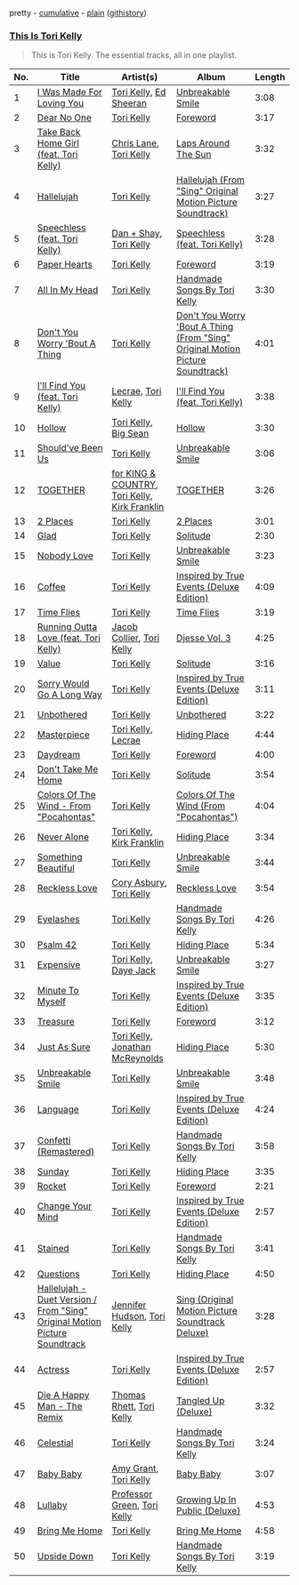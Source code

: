 pretty - [cumulative](https://github.com/catzs/spotify-playlist-archive/blob/master/playlists/cumulative/This%20Is%20Tori%20Kelly.md) - [plain](https://github.com/catzs/spotify-playlist-archive/blob/master/playlists/plain/37i9dQZF1DZ06evO0Q0LgA) ([githistory](https://github.githistory.xyz/catzs/spotify-playlist-archive/blob/master/playlists/plain/37i9dQZF1DZ06evO0Q0LgA))

### [This Is Tori Kelly](https://open.spotify.com/playlist/37i9dQZF1DZ06evO0Q0LgA)

> This is Tori Kelly. The essential tracks, all in one playlist.

| No. | Title | Artist(s) | Album | Length |
|---|---|---|---|---|
| 1 | [I Was Made For Loving You](https://open.spotify.com/track/3vOmmLuvEUgGaVuRsCs2QF) | [Tori Kelly](https://open.spotify.com/artist/1vSN1fsvrzpbttOYGsliDr), [Ed Sheeran](https://open.spotify.com/artist/6eUKZXaKkcviH0Ku9w2n3V) | [Unbreakable Smile](https://open.spotify.com/album/6Q7yIbfFPzplTCBM7d1WRO) | 3:08 |
| 2 | [Dear No One](https://open.spotify.com/track/2wWboDFZJPWXVNlHUbdSVQ) | [Tori Kelly](https://open.spotify.com/artist/1vSN1fsvrzpbttOYGsliDr) | [Foreword](https://open.spotify.com/album/44D28vK3JSIQ7oQNAfoeBD) | 3:17 |
| 3 | [Take Back Home Girl (feat. Tori Kelly)](https://open.spotify.com/track/0N9uZRrJQ3lO5TmInEjLxc) | [Chris Lane](https://open.spotify.com/artist/68abRTdO4meYReMWHvBYb0), [Tori Kelly](https://open.spotify.com/artist/1vSN1fsvrzpbttOYGsliDr) | [Laps Around The Sun](https://open.spotify.com/album/5gzfsecJfxWOdWwnFT7LsR) | 3:32 |
| 4 | [Hallelujah](https://open.spotify.com/track/3wWinz94TSPWe6CgTaSK6x) | [Tori Kelly](https://open.spotify.com/artist/1vSN1fsvrzpbttOYGsliDr) | [Hallelujah (From "Sing" Original Motion Picture Soundtrack)](https://open.spotify.com/album/3MsxV2wTi2rAFYQz4LdnFx) | 3:27 |
| 5 | [Speechless (feat. Tori Kelly)](https://open.spotify.com/track/7nsOsdlqa9Srr1LBYyd9pC) | [Dan + Shay](https://open.spotify.com/artist/7z5WFjZAIYejWy0NI5lv4T), [Tori Kelly](https://open.spotify.com/artist/1vSN1fsvrzpbttOYGsliDr) | [Speechless (feat. Tori Kelly)](https://open.spotify.com/album/4PG2VYLVZls4GxvLjKMrp5) | 3:28 |
| 6 | [Paper Hearts](https://open.spotify.com/track/4X8jImpljCdt2eDge8OzoQ) | [Tori Kelly](https://open.spotify.com/artist/1vSN1fsvrzpbttOYGsliDr) | [Foreword](https://open.spotify.com/album/44D28vK3JSIQ7oQNAfoeBD) | 3:19 |
| 7 | [All In My Head](https://open.spotify.com/track/098tAg0yjz9ds5oys4MAPG) | [Tori Kelly](https://open.spotify.com/artist/1vSN1fsvrzpbttOYGsliDr) | [Handmade Songs By Tori Kelly](https://open.spotify.com/album/0cKsaZeZ7zxJWmP8haVHuf) | 3:30 |
| 8 | [Don't You Worry 'Bout A Thing](https://open.spotify.com/track/3PLyl3Ir75VkGgX0KEehqh) | [Tori Kelly](https://open.spotify.com/artist/1vSN1fsvrzpbttOYGsliDr) | [Don't You Worry 'Bout A Thing (From "Sing" Original Motion Picture Soundtrack)](https://open.spotify.com/album/25walIhXLHe6MyWFCT6vNL) | 4:01 |
| 9 | [I'll Find You (feat. Tori Kelly)](https://open.spotify.com/track/05hdZ0YRqAg6qsgV1ee3LE) | [Lecrae](https://open.spotify.com/artist/1CFCsEqKrCyvAFKOATQHiW), [Tori Kelly](https://open.spotify.com/artist/1vSN1fsvrzpbttOYGsliDr) | [I'll Find You (feat. Tori Kelly)](https://open.spotify.com/album/4YOkLua2AMiyZYbocWWVqM) | 3:38 |
| 10 | [Hollow](https://open.spotify.com/track/160hN2OsDXnmgExwtG7cvD) | [Tori Kelly](https://open.spotify.com/artist/1vSN1fsvrzpbttOYGsliDr), [Big Sean](https://open.spotify.com/artist/0c173mlxpT3dSFRgMO8XPh) | [Hollow](https://open.spotify.com/album/50klDOXDGk4k5UneECuCwR) | 3:30 |
| 11 | [Should’ve Been Us](https://open.spotify.com/track/5SUKnxEQaFFeudmI4qYLd9) | [Tori Kelly](https://open.spotify.com/artist/1vSN1fsvrzpbttOYGsliDr) | [Unbreakable Smile](https://open.spotify.com/album/2mH2TVd6euTmrn9Pcw9XHS) | 3:06 |
| 12 | [TOGETHER](https://open.spotify.com/track/2Cj5LxM6O2HWQIr9p9h3TH) | [for KING & COUNTRY](https://open.spotify.com/artist/3sDbKMebVH2VYcRSl7u1VC), [Tori Kelly](https://open.spotify.com/artist/1vSN1fsvrzpbttOYGsliDr), [Kirk Franklin](https://open.spotify.com/artist/4akybxRTGHJZ1DXjLhJ1qu) | [TOGETHER](https://open.spotify.com/album/7xZZEsGpNn9frngVImQS1z) | 3:26 |
| 13 | [2 Places](https://open.spotify.com/track/7DGozl0KL9vDD1Cjk79DSc) | [Tori Kelly](https://open.spotify.com/artist/1vSN1fsvrzpbttOYGsliDr) | [2 Places](https://open.spotify.com/album/1NH4b0oeyLLZ7GZ8WPiTXz) | 3:01 |
| 14 | [Glad](https://open.spotify.com/track/0vrAcsbxvX4TEzk4EOJdV7) | [Tori Kelly](https://open.spotify.com/artist/1vSN1fsvrzpbttOYGsliDr) | [Solitude](https://open.spotify.com/album/23PT15hHxagTUIyhCC97bY) | 2:30 |
| 15 | [Nobody Love](https://open.spotify.com/track/7fpU0bRJt0SDC8jIgVpbT6) | [Tori Kelly](https://open.spotify.com/artist/1vSN1fsvrzpbttOYGsliDr) | [Unbreakable Smile](https://open.spotify.com/album/2mH2TVd6euTmrn9Pcw9XHS) | 3:23 |
| 16 | [Coffee](https://open.spotify.com/track/6jShoT9pQam6vzsJzKkevB) | [Tori Kelly](https://open.spotify.com/artist/1vSN1fsvrzpbttOYGsliDr) | [Inspired by True Events (Deluxe Edition)](https://open.spotify.com/album/5lRQzYCMjiFzkRyOeiKrPY) | 4:09 |
| 17 | [Time Flies](https://open.spotify.com/track/1c4ifmcqF7YCf4gJQfWPwv) | [Tori Kelly](https://open.spotify.com/artist/1vSN1fsvrzpbttOYGsliDr) | [Time Flies](https://open.spotify.com/album/7u869T0D8Cra1R2amwskrq) | 3:19 |
| 18 | [Running Outta Love (feat. Tori Kelly)](https://open.spotify.com/track/18kV8FzhGXE6XndMdiv4Ox) | [Jacob Collier](https://open.spotify.com/artist/0QWrMNukfcVOmgEU0FEDyD), [Tori Kelly](https://open.spotify.com/artist/1vSN1fsvrzpbttOYGsliDr) | [Djesse Vol. 3](https://open.spotify.com/album/33cj3kzLqVOg9zvy69Wrc8) | 4:25 |
| 19 | [Value](https://open.spotify.com/track/3bYcImhElMVe8rVPZQlcvg) | [Tori Kelly](https://open.spotify.com/artist/1vSN1fsvrzpbttOYGsliDr) | [Solitude](https://open.spotify.com/album/23PT15hHxagTUIyhCC97bY) | 3:16 |
| 20 | [Sorry Would Go A Long Way](https://open.spotify.com/track/0aNSbORsHveeQF9MJACtVD) | [Tori Kelly](https://open.spotify.com/artist/1vSN1fsvrzpbttOYGsliDr) | [Inspired by True Events (Deluxe Edition)](https://open.spotify.com/album/5lRQzYCMjiFzkRyOeiKrPY) | 3:11 |
| 21 | [Unbothered](https://open.spotify.com/track/267LjaNAblzlJMZLKpfQwl) | [Tori Kelly](https://open.spotify.com/artist/1vSN1fsvrzpbttOYGsliDr) | [Unbothered](https://open.spotify.com/album/6ttZ5tj6pGmPTvKP5n8lOU) | 3:22 |
| 22 | [Masterpiece](https://open.spotify.com/track/51NdKunwa6yv4gjRQ3ccv3) | [Tori Kelly](https://open.spotify.com/artist/1vSN1fsvrzpbttOYGsliDr), [Lecrae](https://open.spotify.com/artist/1CFCsEqKrCyvAFKOATQHiW) | [Hiding Place](https://open.spotify.com/album/5A5ePoPwlIuxVmn3cIhiFw) | 4:44 |
| 23 | [Daydream](https://open.spotify.com/track/1gPVp4acBJk7vdTTwDs6rV) | [Tori Kelly](https://open.spotify.com/artist/1vSN1fsvrzpbttOYGsliDr) | [Foreword](https://open.spotify.com/album/44D28vK3JSIQ7oQNAfoeBD) | 4:00 |
| 24 | [Don't Take Me Home](https://open.spotify.com/track/5sgS3JUiUA3E4dYlmp6U0z) | [Tori Kelly](https://open.spotify.com/artist/1vSN1fsvrzpbttOYGsliDr) | [Solitude](https://open.spotify.com/album/23PT15hHxagTUIyhCC97bY) | 3:54 |
| 25 | [Colors Of The Wind - From "Pocahontas"](https://open.spotify.com/track/3EUZXnFH9aHz8j7UFc3sPi) | [Tori Kelly](https://open.spotify.com/artist/1vSN1fsvrzpbttOYGsliDr) | [Colors Of The Wind (From "Pocahontas")](https://open.spotify.com/album/3wGJXvPmGmEigi9yhyoyzu) | 4:04 |
| 26 | [Never Alone](https://open.spotify.com/track/7vF5RIx2jHtt9Y0OElOZKK) | [Tori Kelly](https://open.spotify.com/artist/1vSN1fsvrzpbttOYGsliDr), [Kirk Franklin](https://open.spotify.com/artist/4akybxRTGHJZ1DXjLhJ1qu) | [Hiding Place](https://open.spotify.com/album/5A5ePoPwlIuxVmn3cIhiFw) | 3:34 |
| 27 | [Something Beautiful](https://open.spotify.com/track/2Ce1f9I2gTUZgoDDGHC24J) | [Tori Kelly](https://open.spotify.com/artist/1vSN1fsvrzpbttOYGsliDr) | [Unbreakable Smile](https://open.spotify.com/album/2mH2TVd6euTmrn9Pcw9XHS) | 3:44 |
| 28 | [Reckless Love](https://open.spotify.com/track/5WM76peU5aoFjdZeN48929) | [Cory Asbury](https://open.spotify.com/artist/2gXmjQIxCO8lMnSncluZaU), [Tori Kelly](https://open.spotify.com/artist/1vSN1fsvrzpbttOYGsliDr) | [Reckless Love](https://open.spotify.com/album/0et7MRpMRxdqCkhU1Xhkld) | 3:54 |
| 29 | [Eyelashes](https://open.spotify.com/track/4DUexk2YgWK1JRV7C8wRC3) | [Tori Kelly](https://open.spotify.com/artist/1vSN1fsvrzpbttOYGsliDr) | [Handmade Songs By Tori Kelly](https://open.spotify.com/album/0cKsaZeZ7zxJWmP8haVHuf) | 4:26 |
| 30 | [Psalm 42](https://open.spotify.com/track/6kSiXgHH57aK60ESQ0L11W) | [Tori Kelly](https://open.spotify.com/artist/1vSN1fsvrzpbttOYGsliDr) | [Hiding Place](https://open.spotify.com/album/5A5ePoPwlIuxVmn3cIhiFw) | 5:34 |
| 31 | [Expensive](https://open.spotify.com/track/1iBvVK8Q2dguvmxa6EFchK) | [Tori Kelly](https://open.spotify.com/artist/1vSN1fsvrzpbttOYGsliDr), [Daye Jack](https://open.spotify.com/artist/0LSjb1pZ3uHwuvIaVzhdyT) | [Unbreakable Smile](https://open.spotify.com/album/2mH2TVd6euTmrn9Pcw9XHS) | 3:27 |
| 32 | [Minute To Myself](https://open.spotify.com/track/4tcwFu40r1dKOTEYjJJSnS) | [Tori Kelly](https://open.spotify.com/artist/1vSN1fsvrzpbttOYGsliDr) | [Inspired by True Events (Deluxe Edition)](https://open.spotify.com/album/5lRQzYCMjiFzkRyOeiKrPY) | 3:35 |
| 33 | [Treasure](https://open.spotify.com/track/5rOedrAmTm10P624TWXK9K) | [Tori Kelly](https://open.spotify.com/artist/1vSN1fsvrzpbttOYGsliDr) | [Foreword](https://open.spotify.com/album/44D28vK3JSIQ7oQNAfoeBD) | 3:12 |
| 34 | [Just As Sure](https://open.spotify.com/track/3nSixKwsNItNoeAQCJqTd7) | [Tori Kelly](https://open.spotify.com/artist/1vSN1fsvrzpbttOYGsliDr), [Jonathan McReynolds](https://open.spotify.com/artist/5ItTHwcEtFh6DEOBheMub9) | [Hiding Place](https://open.spotify.com/album/5A5ePoPwlIuxVmn3cIhiFw) | 5:30 |
| 35 | [Unbreakable Smile](https://open.spotify.com/track/5UlJd8LYFURsALAOH9pPQK) | [Tori Kelly](https://open.spotify.com/artist/1vSN1fsvrzpbttOYGsliDr) | [Unbreakable Smile](https://open.spotify.com/album/2mH2TVd6euTmrn9Pcw9XHS) | 3:48 |
| 36 | [Language](https://open.spotify.com/track/1afewsMym3BFlFDTDiuMyt) | [Tori Kelly](https://open.spotify.com/artist/1vSN1fsvrzpbttOYGsliDr) | [Inspired by True Events (Deluxe Edition)](https://open.spotify.com/album/5lRQzYCMjiFzkRyOeiKrPY) | 4:24 |
| 37 | [Confetti (Remastered)](https://open.spotify.com/track/5YP51INnfqVNMtRqAVXKWI) | [Tori Kelly](https://open.spotify.com/artist/1vSN1fsvrzpbttOYGsliDr) | [Handmade Songs By Tori Kelly](https://open.spotify.com/album/0cKsaZeZ7zxJWmP8haVHuf) | 3:58 |
| 38 | [Sunday](https://open.spotify.com/track/0DWnDgcjCKseT8cqJAZ8QQ) | [Tori Kelly](https://open.spotify.com/artist/1vSN1fsvrzpbttOYGsliDr) | [Hiding Place](https://open.spotify.com/album/5A5ePoPwlIuxVmn3cIhiFw) | 3:35 |
| 39 | [Rocket](https://open.spotify.com/track/2tVb4P6lYZhH3sCnnWoDTD) | [Tori Kelly](https://open.spotify.com/artist/1vSN1fsvrzpbttOYGsliDr) | [Foreword](https://open.spotify.com/album/44D28vK3JSIQ7oQNAfoeBD) | 2:21 |
| 40 | [Change Your Mind](https://open.spotify.com/track/1J4ymzYJJJCScyMK0MIFWi) | [Tori Kelly](https://open.spotify.com/artist/1vSN1fsvrzpbttOYGsliDr) | [Inspired by True Events (Deluxe Edition)](https://open.spotify.com/album/5lRQzYCMjiFzkRyOeiKrPY) | 2:57 |
| 41 | [Stained](https://open.spotify.com/track/1gNjiwpxcEbl2qKMXYyEur) | [Tori Kelly](https://open.spotify.com/artist/1vSN1fsvrzpbttOYGsliDr) | [Handmade Songs By Tori Kelly](https://open.spotify.com/album/0cKsaZeZ7zxJWmP8haVHuf) | 3:41 |
| 42 | [Questions](https://open.spotify.com/track/5gTO7nO8PGwGlDo2RnWxha) | [Tori Kelly](https://open.spotify.com/artist/1vSN1fsvrzpbttOYGsliDr) | [Hiding Place](https://open.spotify.com/album/5A5ePoPwlIuxVmn3cIhiFw) | 4:50 |
| 43 | [Hallelujah - Duet Version / From "Sing" Original Motion Picture Soundtrack](https://open.spotify.com/track/2qd1hEegLpJdlXtTDTvFRz) | [Jennifer Hudson](https://open.spotify.com/artist/35GL8Cu2GKTcHzKGi75xl5), [Tori Kelly](https://open.spotify.com/artist/1vSN1fsvrzpbttOYGsliDr) | [Sing (Original Motion Picture Soundtrack Deluxe)](https://open.spotify.com/album/1K2Dd9iqt3uU2iOcJchGu5) | 3:28 |
| 44 | [Actress](https://open.spotify.com/track/0sdNAupPQMn4Irgr9go0y5) | [Tori Kelly](https://open.spotify.com/artist/1vSN1fsvrzpbttOYGsliDr) | [Inspired by True Events (Deluxe Edition)](https://open.spotify.com/album/5lRQzYCMjiFzkRyOeiKrPY) | 2:57 |
| 45 | [Die A Happy Man - The Remix](https://open.spotify.com/track/3bxXbmUmpJFlHaeX9CTJ38) | [Thomas Rhett](https://open.spotify.com/artist/6x2LnllRG5uGarZMsD4iO8), [Tori Kelly](https://open.spotify.com/artist/1vSN1fsvrzpbttOYGsliDr) | [Tangled Up (Deluxe)](https://open.spotify.com/album/0qOpKQX8DBZaI6lhXv5aa0) | 3:32 |
| 46 | [Celestial](https://open.spotify.com/track/2Gsuc5EdHYPGK6h0xu11tX) | [Tori Kelly](https://open.spotify.com/artist/1vSN1fsvrzpbttOYGsliDr) | [Handmade Songs By Tori Kelly](https://open.spotify.com/album/0cKsaZeZ7zxJWmP8haVHuf) | 3:24 |
| 47 | [Baby Baby](https://open.spotify.com/track/4HBvh8d07aKcqrBubN0W2t) | [Amy Grant](https://open.spotify.com/artist/72Nhcx7prNk2ZCxhx0Y5es), [Tori Kelly](https://open.spotify.com/artist/1vSN1fsvrzpbttOYGsliDr) | [Baby Baby](https://open.spotify.com/album/0FCOSFaHI0ihmg16dkA2Dw) | 3:07 |
| 48 | [Lullaby](https://open.spotify.com/track/4EyrIgZz4k1vFGXBUzh5WW) | [Professor Green](https://open.spotify.com/artist/0oJM3iJjMdzgsd4z5VHQvw), [Tori Kelly](https://open.spotify.com/artist/1vSN1fsvrzpbttOYGsliDr) | [Growing Up In Public (Deluxe)](https://open.spotify.com/album/4dyPfYxWREI4Pwnta6iHiK) | 4:53 |
| 49 | [Bring Me Home](https://open.spotify.com/track/5bjfnSDZHptdY4ZXtklU0v) | [Tori Kelly](https://open.spotify.com/artist/1vSN1fsvrzpbttOYGsliDr) | [Bring Me Home](https://open.spotify.com/album/1hplmpr0WUFWFGYHnbb0R7) | 4:58 |
| 50 | [Upside Down](https://open.spotify.com/track/6yNaA7y8fxlG8b4bgygTK1) | [Tori Kelly](https://open.spotify.com/artist/1vSN1fsvrzpbttOYGsliDr) | [Handmade Songs By Tori Kelly](https://open.spotify.com/album/0cKsaZeZ7zxJWmP8haVHuf) | 3:19 |